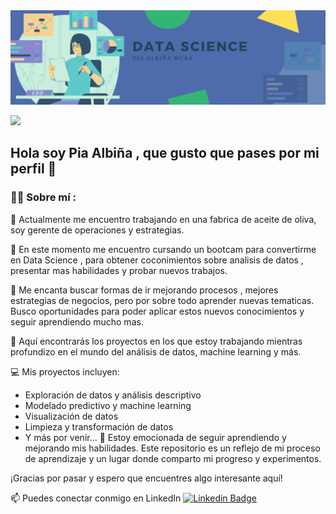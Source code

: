 
<div id="header" align="center">
  <img decoding="async" src="Imagen Banner.png"/>
</div>

[![](https://img.shields.io/badge/LinkedIn-0077B5?style=for-the-badge&logo=linkedin&logoColor=white)](https://www.linkedin.com/in/pia-albiña/)

## Hola soy Pia Albiña , que gusto que pases por mi perfil 👋

 <div id="header" align="left">

### :woman_technologist: Sobre mí :

🔭 Actualmente me encuentro trabajando en una fabrica de aceite de oliva, soy gerente de operaciones y estrategias.

🌱 En este momento me encuentro cursando un bootcam para convertirme en Data Science , para obtener coconimientos sobre analisis de datos , presentar mas habilidades y probar nuevos trabajos.
 
:heartbeat: Me encanta buscar formas de ir mejorando procesos , mejores estrategias de negocios, pero por sobre todo aprender nuevas tematicas. Busco oportunidades para poder aplicar estos nuevos conocimientos y seguir aprendiendo mucho mas.

👯 Aquí encontrarás los proyectos en los que estoy trabajando mientras profundizo en el mundo del análisis de datos, machine learning y más.

💻 Mis proyectos incluyen:

* Exploración de datos y análisis descriptivo
* Modelado predictivo y machine learning
* Visualización de datos
* Limpieza y transformación de datos
* Y más por venir... 🚀
Estoy emocionada de seguir aprendiendo y mejorando mis habilidades. Este repositorio es un reflejo de mi proceso de aprendizaje y un lugar donde comparto mi progreso y experimentos.

¡Gracias por pasar y espero que encuentres algo interesante aquí!

📫 Puedes conectar conmigo en LinkedIn  [![Linkedin Badge](https://img.shields.io/badge/-Pia-blue?style=flat&logo=Linkedin&logoColor=white)](https://www.linkedin.com/in/pia-albiña/)


